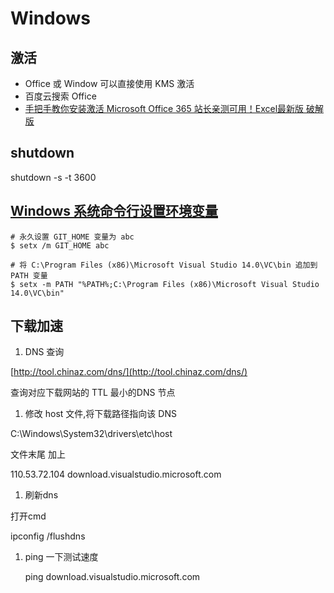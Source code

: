 # Windows

## 激活

- Office 或 Window 可以直接使用 KMS 激活
- 百度云搜索 Office
- [手把手教你安装激活 Microsoft Office 365 站长亲测可用！Excel最新版 破解版](http://excel880.com/blog/archives/10432)

## shutdown

shutdown -s -t 3600

## [Windows 系统命令行设置环境变量](https://blog.csdn.net/leonliu06/article/details/78586803/)

```
# 永久设置 GIT_HOME 变量为 abc
$ setx /m GIT_HOME abc

# 将 C:\Program Files (x86)\Microsoft Visual Studio 14.0\VC\bin 追加到 PATH 变量
$ setx -m PATH "%PATH%;C:\Program Files (x86)\Microsoft Visual Studio 14.0\VC\bin"
```

## 下载加速

1. DNS 查询

[http://tool.chinaz.com/dns/](http://tool.chinaz.com/dns/)

查询对应下载网站的 TTL 最小的DNS 节点

1. 修改 host 文件,将下载路径指向该 DNS

C:\Windows\System32\drivers\etc\host

文件末尾 加上

110.53.72.104 download.visualstudio.microsoft.com

1. 刷新dns

打开cmd

ipconfig /flushdns

1. ping 一下测试速度

   ping download.visualstudio.microsoft.com

